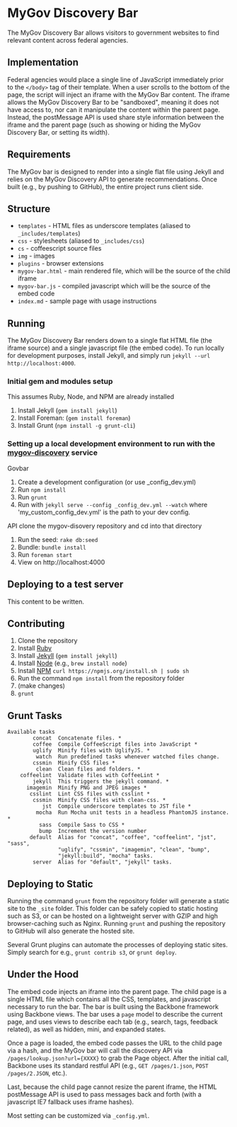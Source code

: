 MyGov Discovery Bar
===================

The MyGov Discovery Bar allows visitors to government websites to find relevant content across federal agencies.

Implementation
--------------

Federal agencies would place a single line of JavaScript immediately prior to the `</body>` tag of their template. When a user scrolls to the bottom of the page, the script will inject an iframe with the MyGov Bar content. The iframe allows the MyGov Discovery Bar to be "sandboxed", meaning it does not have access to, nor can it manipulate the content within the parent page. Instead, the postMessage API is used share style information between the iframe and the parent page (such as showing or hiding the MyGov Discovery Bar, or setting its width).

Requirements
------------

The MyGov bar is designed to render into a single flat file using Jekyll and relies on the MyGov Discovery API to generate recommendations. Once built (e.g., by pushing to GitHub), the entire project runs client side.

Structure
---------

* `templates` - HTML files as underscore templates (aliased to `_includes/templates`)
* `css` - stylesheets (aliased to `_includes/css`)
* `cs` - coffeescript source files
* `img` - images
* `plugins` - browser extensions
* `mygov-bar.html` - main rendered file, which will be the source of the child iframe
* `mygov-bar.js` - compiled javascript which will be the source of the embed code
* `index.md` - sample page with usage instructions

Running
-------

The MyGov Discovery Bar renders down to a single flat HTML file (the iframe source) and a single javascript file (the embed code). To run locally for development purposes, install Jekyll, and simply run `jekyll --url http://localhost:4000`.

### Initial gem and modules setup
This assumes Ruby, Node, and NPM are already installed
1. Install Jekyll (`gem install jekyll`)
2. Install Foreman: (`gem install foreman`)
3. Install Grunt (`npm install -g grunt-cli`)

### Setting up a local development environment to run with the [mygov-discovery](https://github.com/GSA-OCSIT/mygov-discovery, "github: mygov-discovery") service

Govbar
1. Create a development configuration (or use _config_dev.yml)
2. Run `npm install`
3. Run `grunt`
4. Run with  `jekyll serve --config _config_dev.yml --watch` where 'my_custom_config_dev.yml' is the path to your dev config.

API
clone the mygov-disovery repository and cd into that directory
1. Run the seed: `rake db:seed`
2. Bundle: `bundle install`
3. Run `foreman start`
4. View on http://localhost:4000


Deploying to a test server
------------
This content to be written.


Contributing
------------

1. Clone the repository
2. Install [Ruby](http://www.ruby-lang.org/en/downloads/)
3. Install [Jekyll](http://jekyllrb.com/) (`gem install jekyll`)
4. Install [Node](http://nodejs.org/) (e.g., `brew install node`)
5. Install [NPM](https://npmjs.org/) `curl https://npmjs.org/install.sh | sudo sh`
6. Run the command `npm install` from the repository folder
7. (make changes)
8. `grunt`

Grunt Tasks
-----------

```
Available tasks
        concat  Concatenate files. *
        coffee  Compile CoffeeScript files into JavaScript *
        uglify  Minify files with UglifyJS. *
         watch  Run predefined tasks whenever watched files change.
        cssmin  Minify CSS files *
         clean  Clean files and folders. *
    coffeelint  Validate files with CoffeeLint *
        jekyll  This triggers the jekyll command. *
      imagemin  Minify PNG and JPEG images *
       csslint  Lint CSS files with csslint *
        cssmin  Minify CSS files with clean-css. *
           jst  Compile underscore templates to JST file *
         mocha  Run Mocha unit tests in a headless PhantomJS instance. *
          sass  Compile Sass to CSS *
          bump  Increment the version number
       default  Alias for "concat", "coffee", "coffeelint", "jst", "sass",
                "uglify", "cssmin", "imagemin", "clean", "bump",
                "jekyll:build", "mocha" tasks.
        server  Alias for "default", "jekyll" tasks.
```

Deploying to Static
-------------------

Running the command `grunt` from the repository folder will generate a static site to the `_site` folder. This folder can be safely copied to static hosting such as S3, or can be hosted on a lightweight server with GZIP and high browser-caching such as Nginx. Running `grunt` and pushing the repository to GitHub will also generate the hosted site.

Several Grunt plugins can automate the processes of deploying static sites. Simply search for e.g., `grunt contrib s3`, or `grunt deploy`.

Under the Hood
--------------

The embed code injects an iframe into the parent page. The child page is a single HTML file which contains all the CSS, templates, and javascript necessary to run the bar. The bar is built using the Backbone framework using Backbone views. The bar uses a `page` model to describe the current page, and uses views to describe each tab (e.g., search, tags, feedback related), as well as hidden, mini, and expanded states.

Once a page is loaded, the embed code passes the URL to the child page via a hash, and the MyGov bar will call the discovery API via `/pages/lookup.json?url={XXXX}` to grab the Page object. After the initial call, Backbone uses its standard restful API (e.g., `GET /pages/1.json`, `POST /pages/2.JSON`, etc.).

Last, because the child page cannot resize the parent iframe, the HTML postMessage API is used to pass messages back and forth (with a javascript IE7 fallback uses iframe hashes).

Most setting can be customized via `_config.yml`.